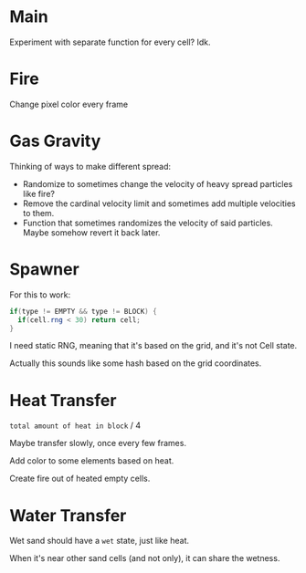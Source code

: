 # Main

Experiment with separate function for every cell? Idk.

# Fire

Change pixel color every frame

# Gas Gravity

Thinking of ways to make different spread:
- Randomize to sometimes change the velocity of heavy spread particles like fire?
- Remove the cardinal velocity limit and sometimes add multiple velocities to them.
- Function that sometimes randomizes the velocity of said particles. Maybe somehow revert it back later.


# Spawner

For this to work:

```glsl
if(type != EMPTY && type != BLOCK) {
  if(cell.rng < 30) return cell;
}
```

I need static RNG, meaning that it's based on the grid, and it's not Cell state.

Actually this sounds like some hash based on the grid coordinates.

# Heat Transfer

`total amount of heat in block` / 4

Maybe transfer slowly, once every few frames.

Add color to some elements based on heat.

Create fire out of heated empty cells.

# Water Transfer

Wet sand should have a `wet` state, just like heat.

When it's near other sand cells (and not only), it can share the wetness.
